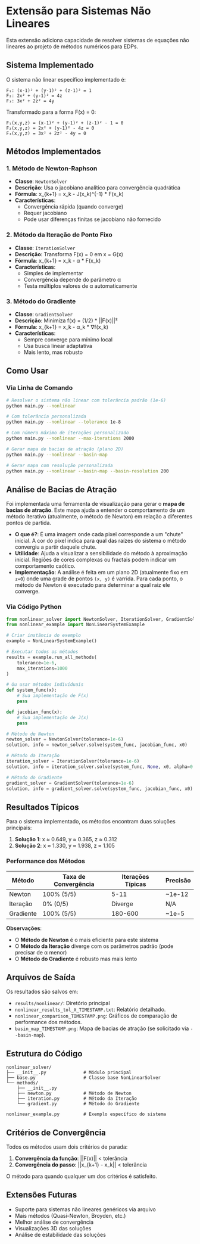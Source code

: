 # Extensão para Sistemas Não Lineares

Esta extensão adiciona capacidade de resolver sistemas de equações não lineares ao projeto de métodos numéricos para EDPs.

## Sistema Implementado

O sistema não linear específico implementado é:

```
F₁: (x-1)² + (y-1)² + (z-1)² = 1
F₂: 2x² + (y-1)² = 4z
F₃: 3x² + 2z² = 4y
```

Transformado para a forma F(x) = 0:
```
F₁(x,y,z) = (x-1)² + (y-1)² + (z-1)² - 1 = 0
F₂(x,y,z) = 2x² + (y-1)² - 4z = 0
F₃(x,y,z) = 3x² + 2z² - 4y = 0
```

## Métodos Implementados

### 1. Método de Newton-Raphson
- **Classe**: `NewtonSolver`
- **Descrição**: Usa o jacobiano analítico para convergência quadrática
- **Fórmula**: x_{k+1} = x_k - J(x_k)^{-1} * F(x_k)
- **Características**: 
  - Convergência rápida (quando converge)
  - Requer jacobiano
  - Pode usar diferenças finitas se jacobiano não fornecido

### 2. Método da Iteração de Ponto Fixo
- **Classe**: `IterationSolver`
- **Descrição**: Transforma F(x) = 0 em x = G(x)
- **Fórmula**: x_{k+1} = x_k - α * F(x_k)
- **Características**:
  - Simples de implementar
  - Convergência depende do parâmetro α
  - Testa múltiplos valores de α automaticamente

### 3. Método do Gradiente
- **Classe**: `GradientSolver`
- **Descrição**: Minimiza f(x) = (1/2) * ||F(x)||²
- **Fórmula**: x_{k+1} = x_k - α_k * ∇f(x_k)
- **Características**:
  - Sempre converge para mínimo local
  - Usa busca linear adaptativa
  - Mais lento, mas robusto

## Como Usar

### Via Linha de Comando

```bash
# Resolver o sistema não linear com tolerância padrão (1e-6)
python main.py --nonlinear

# Com tolerância personalizada
python main.py --nonlinear --tolerance 1e-8

# Com número máximo de iterações personalizado
python main.py --nonlinear --max-iterations 2000

# Gerar mapa de bacias de atração (plano 2D)
python main.py --nonlinear --basin-map

# Gerar mapa com resolução personalizada
python main.py --nonlinear --basin-map --basin-resolution 200
```

## Análise de Bacias de Atração

Foi implementada uma ferramenta de visualização para gerar o **mapa de bacias de atração**. Este mapa ajuda a entender o comportamento de um método iterativo (atualmente, o método de Newton) em relação a diferentes pontos de partida.

- **O que é?**: É uma imagem onde cada pixel corresponde a um "chute" inicial. A cor do pixel indica para qual das raízes do sistema o método convergiu a partir daquele chute.
- **Utilidade**: Ajuda a visualizar a sensibilidade do método à aproximação inicial. Regiões de cores complexas ou fractais podem indicar um comportamento caótico.
- **Implementação**: A análise é feita em um plano 2D (atualmente fixo em `z=0`) onde uma grade de pontos `(x, y)` é varrida. Para cada ponto, o método de Newton é executado para determinar a qual raiz ele converge.

### Via Código Python

```python
from nonlinear_solver import NewtonSolver, IterationSolver, GradientSolver
from nonlinear_example import NonLinearSystemExample

# Criar instância do exemplo
example = NonLinearSystemExample()

# Executar todos os métodos
results = example.run_all_methods(
    tolerance=1e-6,
    max_iterations=1000
)

# Ou usar métodos individuais
def system_func(x):
    # Sua implementação de F(x)
    pass

def jacobian_func(x):
    # Sua implementação de J(x)
    pass

# Método de Newton
newton_solver = NewtonSolver(tolerance=1e-6)
solution, info = newton_solver.solve(system_func, jacobian_func, x0)

# Método da Iteração
iteration_solver = IterationSolver(tolerance=1e-6)
solution, info = iteration_solver.solve(system_func, None, x0, alpha=0.1)

# Método do Gradiente
gradient_solver = GradientSolver(tolerance=1e-6)
solution, info = gradient_solver.solve(system_func, jacobian_func, x0)
```

## Resultados Típicos

Para o sistema implementado, os métodos encontram duas soluções principais:

1. **Solução 1**: x ≈ 0.649, y ≈ 0.365, z ≈ 0.312
2. **Solução 2**: x ≈ 1.330, y ≈ 1.938, z ≈ 1.105

### Performance dos Métodos

| Método | Taxa de Convergência | Iterações Típicas | Precisão |
|--------|---------------------|-------------------|----------|
| Newton | 100% (5/5) | 5-11 | ~1e-12 |
| Iteração | 0% (0/5) | Diverge | N/A |
| Gradiente | 100% (5/5) | 180-600 | ~1e-5 |

**Observações**:
- O **Método de Newton** é o mais eficiente para este sistema
- O **Método da Iteração** diverge com os parâmetros padrão (pode precisar de α menor)
- O **Método do Gradiente** é robusto mas mais lento

## Arquivos de Saída

Os resultados são salvos em:
- `results/nonlinear/`: Diretório principal
- `nonlinear_results_tol_X_TIMESTAMP.txt`: Relatório detalhado.
- `nonlinear_comparison_TIMESTAMP.png`: Gráficos de comparação de performance dos métodos.
- `basin_map_TIMESTAMP.png`: Mapa de bacias de atração (se solicitado via `--basin-map`).

## Estrutura do Código

```
nonlinear_solver/
├── __init__.py              # Módulo principal
├── base.py                  # Classe base NonLinearSolver
└── methods/
    ├── __init__.py
    ├── newton.py            # Método de Newton
    ├── iteration.py         # Método da Iteração
    └── gradient.py          # Método do Gradiente

nonlinear_example.py         # Exemplo específico do sistema
```

## Critérios de Convergência

Todos os métodos usam dois critérios de parada:

1. **Convergência da função**: ||F(x)|| < tolerância
2. **Convergência do passo**: ||x_{k+1} - x_k|| < tolerância

O método para quando qualquer um dos critérios é satisfeito.

## Extensões Futuras

- Suporte para sistemas não lineares genéricos via arquivo
- Mais métodos (Quasi-Newton, Broyden, etc.)
- Melhor análise de convergência
- Visualizações 3D das soluções
- Análise de estabilidade das soluções

